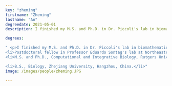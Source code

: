```yaml
---
key: "zheming"
firstname: "Zheming"
lastname: "An"
degreedate: 2021-05-01
description: I finished my M.S. and Ph.D. in Dr. Piccoli's lab in biomathematics. I have a Bachelor's degree from Zhejiang University, China. I am interested in the interdisciplinary study of applied mathematics and complex biological systems. My primary research focuses on the use of different mathematical tools, including ordinary differential equation-based models, statistical models, graph theory, and control theory, to study the entrainment mechanisms of circadian systems, human metabolic networks, and forensic DNA interpretation process. Currently, I am motivated to work at the juncture of systems biology, control theory, and AI. 

degrees: 

" <p>I finished my M.S. and Ph.D. in Dr. Piccoli's lab in biomathematics. I have a Bachelor's degree from Zhejiang University, China. I am interested in the interdisciplinary study of applied mathematics and complex biological systems. My primary research focuses on the use of different mathematical tools, including ordinary differential equation-based models, statistical models, graph theory, and control theory, to study the entrainment mechanisms of circadian systems, human metabolic networks, and forensic DNA interpretation process. Currently, I am motivated to work at the juncture of systems biology, control theory, and AI. </p> 
<li>Postdoctoral fellow in Professor Eduardo Sontag's lab at Northeastern University, Boston, MA, USA.</li>
<li>M.S. and Ph.D., Computational and Integrative Biology, Rutgers University - Camden, NJ, USA.</li>

<li>B.S., Biology, Zhejiang University, Hangzhou, China.</li>"
image: /images/people/zheming.JPG

---
```

